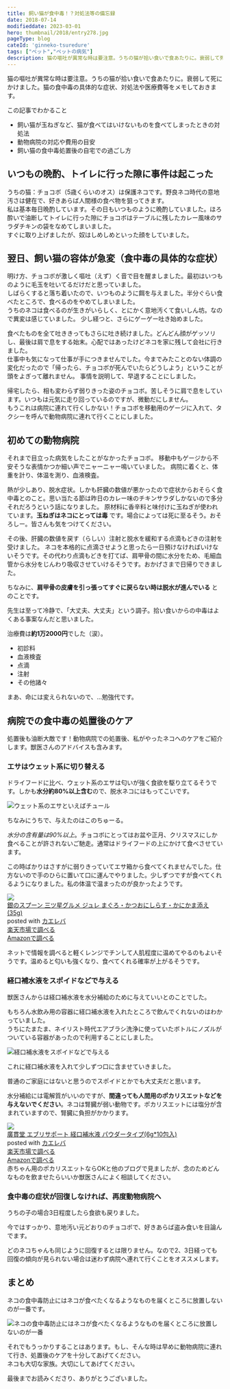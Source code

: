 ```yaml
---
title: 飼い猫が食中毒！？対処法等の備忘録
date: 2018-07-14
modifieddate: 2023-03-01
hero: thumbnail/2018/entry278.jpg
pageType: blog
cateId: 'ginneko-tsuredure'
tags: ["ペット","ペットの病気"]
description: 猫の嘔吐が異常な時は要注意。うちの猫が拾い食いで食あたりに。衰弱して死にかけました。猫の食中毒の具体的な症状、対処法や医療費等をメモしておきます。
---
```

猫の嘔吐が異常な時は要注意。うちの猫が拾い食いで食あたりに。衰弱して死にかけました。猫の食中毒の具体的な症状、対処法や医療費等をメモしておきます。

<div class="box">
<span class="title">この記事でわかること</span>
<ul>
  <li>飼い猫が玉ねぎなど、猫が食べてはいけないものを食べてしまったときの対処法</li>
  <li>動物病院の対応や費用の目安</li>
  <li>飼い猫の食中毒処置後の自宅での過ごし方</li>
</ul>
</div>

## いつもの晩酌、トイレに行った隙に事件は起こった
うちの猫：チョコボ（5歳くらいのオス）は保護ネコです。野良ネコ時代の意地汚さは健在で、好きあらば人間様の食べ物を狙ってきます。<br>
私は基本毎日晩酌しています。その日もいつものように晩酌していました。ほろ酔いで油断してトイレに行った隙にチョコボはテーブルに残したカレー風味のサラダチキンの袋をなめてしまいました。<br>
すぐに取り上げましたが、奴はしめしめといった顔をしていました。
## 翌日、飼い猫の容体が急変（食中毒の具体的な症状）
明け方、チョコボが激しく嘔吐（えず）く音で目を醒ましました。最初はいつものように毛玉を吐いてるだけだと思っていました。<br>
しばらくすると落ち着いたので、いつものように餌を与えました。半分ぐらい食べたところで、食べるのをやめてしまいました。<br>
うちのネコは食べるのが生きがいらしく、とにかく意地汚くて食いしん坊。なので異変は感じていました。
少し経つと、さらにゲーゲー吐き始めました。

食べたものを全て吐ききってもさらに吐き続けました。どんどん顔がゲッソリし、最後は肩で息をする始末。心配ではあったけどネコを家に残して会社に行きました。<br>
仕事中も気になって仕事が手につきませんでした。今までみたことのない体調の変化だったので「帰ったら、チョコボが死んでいたらどうしよう」ということが頭をよぎって離れません。
事情を説明して、早退することにしました。

帰宅したら、相も変わらず弱りきった姿のチョコボ。苦しそうに肩で息をしています。いつもは元気に走り回っているのですが、微動だにしません。<br>
もうこれは病院に連れて行くしかない！チョコボを移動用のゲージに入れて、タクシーを呼んで動物病院に連れて行くことにしました。

## 初めての動物病院
それまで目立った病気をしたことがなかったチョコボ。
移動中もゲージから不安そうな表情かつか細い声でニャーニャー鳴いていました。
病院に着くと、体重を計り、体温を測り、血液検査。

熱が少しあり、脱水症状。しかも肝臓の数値が悪かったので症状からおそらく食中毒とのこと。思い当たる節は昨日のカレー味のチキンサラダしかないので多分それだろうという話になりました。
原材料に香辛料と味付けに玉ねぎが使われています。**玉ねぎはネコにとっては毒** です。場合によっては死に至るそう。おそろしー。皆さんも気をつけてください。

その後、肝臓の数値を戻す（らしい）注射と脱水を緩和する点滴もどきの注射を受けました。
ネコを本格的に点滴させようと思ったら一日預けなければいけないそうです。その代わり点滴もどきを打てば、肩甲骨の間に水分をため、毛細血管から水分をじんわり吸収させていけるそうです。おかげさまで日帰りできました。

ちなみに、**肩甲骨の皮膚を引っ張ってすぐに戻らない時は脱水が進んでいる** とのことです。

先生は至って冷静で、「大丈夫、大丈夫」という調子。拾い食いからの中毒はよくある事案なんだと思いました。

治療費は**約1万2000円**でした（涙）。

* 初診料
* 血液検査
* 点滴
* 注射
* その他諸々

まあ、命には変えられないので、…勉強代です。
## 病院での食中毒の処置後のケア
処置後も油断大敵です！動物病院での処置後、私がやったネコへのケアをご紹介します。獣医さんのアドバイスも含みます。

### エサはウェット系に切り替える
ドライフードに比べ、ウェット系のエサは匂いが強く食欲を駆り立てるそうです。しかも**水分約80%以上含む**ので、脱水ネコにはもってこいです。

![ウェット系のエサといえばチュール](./images/entry278-1.jpg)

ちなみにうちで、与えたのはこのちゅーる。

*水分の含有量は90%以上*。チョコボにとってはお盆や正月、クリスマスにしか食べることが許されないご馳走。通常はドライフードの上にかけて食べさせています。

この時ばかりはさすがに弱りきっていてエサ箱から食べてくれませんでした。仕方ないので手のひらに置いて口に運んでやりました。少しずつですが食べてくれるようになりました。私の体温で温まったのが良かったようです。

<div class="cstmreba"><div class="kaerebalink-box"><div class="kaerebalink-image"><a href="https://hb.afl.rakuten.co.jp/hgc/g000001d.j0byi5ae.g000001d.j0byj7d4/kaereba_main_202303292041027447?pc=https%3A%2F%2Fproduct.rakuten.co.jp%2Fproduct%2F-%2F4fe157d610feb15a096a05ebd98aa394%2F&m=http%3A%2F%2Fm.product.rakuten.co.jp%2Fproduct%2F4fe157d610feb15a096a05ebd98aa394%2F" target="_blank" ><img src="https://thumbnail.image.rakuten.co.jp/ran/img/1001/0004/520/699/619/889/10010004520699619889_1.jpg" style="border: none;" /></a></div><div class="kaerebalink-info"><div class="kaerebalink-name"><a href="https://hb.afl.rakuten.co.jp/hgc/g000001d.j0byi5ae.g000001d.j0byj7d4/kaereba_main_202303292041027447?pc=https%3A%2F%2Fproduct.rakuten.co.jp%2Fproduct%2F-%2F4fe157d610feb15a096a05ebd98aa394%2F&m=http%3A%2F%2Fm.product.rakuten.co.jp%2Fproduct%2F4fe157d610feb15a096a05ebd98aa394%2F" target="_blank" >銀のスプーン 三ツ星グルメ ジュレ まぐろ・かつおにしらす・かにかま添え(35g)</a><div class="kaerebalink-powered-date">posted with <a href="https://kaereba.com" rel="nofollow" target="_blank">カエレバ</a></div></div><div class="kaerebalink-detail"></div><div class="kaerebalink-link1"><div class="shoplinkrakuten"><a href="https://hb.afl.rakuten.co.jp/hgc/g000001d.j0byi5ae.g000001d.j0byj7d4/kaereba_main_202303292041027447?pc=https%3A%2F%2Fproduct.rakuten.co.jp%2Fproduct%2F-%2F4fe157d610feb15a096a05ebd98aa394%2F&m=http%3A%2F%2Fm.product.rakuten.co.jp%2Fproduct%2F4fe157d610feb15a096a05ebd98aa394%2F" target="_blank" >楽天市場で調べる</a></div><div class="shoplinkamazon"><a href="https://www.amazon.co.jp/gp/search?keywords=%E9%8A%80%E3%81%AE%E3%82%B9%E3%83%97%E3%83%BC%E3%83%B3%20%E4%B8%89%E3%83%84%E6%98%9F%E3%82%B0%E3%83%AB%E3%83%A1%20%E3%82%B8%E3%83%A5%E3%83%AC%20%E3%81%BE%E3%81%90%E3%82%8D%E3%83%BB%E3%81%8B%E3%81%A4%E3%81%8A%E3%81%AB%E3%81%97%E3%82%89%E3%81%99%E3%83%BB%E3%81%8B%E3%81%AB%E3%81%8B%E3%81%BE%E6%B7%BB%E3%81%88%2035g%C3%9716%E8%A2%8B&__mk_ja_JP=%E3%82%AB%E3%82%BF%E3%82%AB%E3%83%8A&tag=camille603-22" target="_blank" >Amazonで調べる</a></div></div></div><div class="booklink-footer"></div></div></div>

ネットで情報を調べると軽くレンジでチンして人肌程度に温めてやるのもよいそうです。温めると匂いも強くなり、食べてくれる確率が上がるそうです。

### 経口補水液をスポイドなどで与える
獣医さんからは経口補水液を水分補給のために与えていいとのことでした。

もちろん水飲み用の容器に経口補水液を入れたところで飲んでくれないのはわかっていました。<br>
うちにたまたま、ネイリスト時代エアブラシ洗浄に使っていたボトルにノズルがついている容器があったので利用することにしました。

![経口補水液をスポイドなどで与える](./images/entry278-2.jpg)

これに経口補水液を入れて少しずつ口に含ませていきました。

普通のご家庭にはないと思うのでスポイドとかでも大丈夫だと思います。

水分補給には電解質がいいのですが、**間違っても人間用のポカリスエットなどを与えないでください**。ネコは腎臓が弱い動物です。ポカリスエットには塩分が含まれていますので、腎臓に負担がかかります。
<div class="cstmreba"><div class="kaerebalink-box"><div class="kaerebalink-image"><a href="https://hb.afl.rakuten.co.jp/hgc/g000001d.j0byi5ae.g000001d.j0byj7d4/kaereba_main_202303292042120342?pc=https%3A%2F%2Fproduct.rakuten.co.jp%2Fproduct%2F-%2F3490e3dd0c455dd270959681ef4bcb7b%2F&m=http%3A%2F%2Fm.product.rakuten.co.jp%2Fproduct%2F3490e3dd0c455dd270959681ef4bcb7b%2F" target="_blank" ><img src="https://thumbnail.image.rakuten.co.jp/ran/img/1001/0004/954/097/915/890/10010004954097915890_1.jpg" style="border: none;" /></a></div><div class="kaerebalink-info"><div class="kaerebalink-name"><a href="https://hb.afl.rakuten.co.jp/hgc/g000001d.j0byi5ae.g000001d.j0byj7d4/kaereba_main_202303292042120342?pc=https%3A%2F%2Fproduct.rakuten.co.jp%2Fproduct%2F-%2F3490e3dd0c455dd270959681ef4bcb7b%2F&m=http%3A%2F%2Fm.product.rakuten.co.jp%2Fproduct%2F3490e3dd0c455dd270959681ef4bcb7b%2F" target="_blank" >廣貫堂 エブリサポート 経口補水液 パウダータイプ(6g*10包入)</a><div class="kaerebalink-powered-date">posted with <a href="https://kaereba.com" rel="nofollow" target="_blank">カエレバ</a></div></div><div class="kaerebalink-detail"></div><div class="kaerebalink-link1"><div class="shoplinkrakuten"><a href="https://hb.afl.rakuten.co.jp/hgc/g000001d.j0byi5ae.g000001d.j0byj7d4/kaereba_main_202303292042120342?pc=https%3A%2F%2Fproduct.rakuten.co.jp%2Fproduct%2F-%2F3490e3dd0c455dd270959681ef4bcb7b%2F&m=http%3A%2F%2Fm.product.rakuten.co.jp%2Fproduct%2F3490e3dd0c455dd270959681ef4bcb7b%2F" target="_blank" >楽天市場で調べる</a></div><div class="shoplinkamazon"><a href="https://www.amazon.co.jp/gp/search?keywords=%E7%B5%8C%E5%8F%A3%E8%A3%9C%E6%B0%B4%E6%B6%B2%20&__mk_ja_JP=%E3%82%AB%E3%82%BF%E3%82%AB%E3%83%8A&tag=camille603-22" target="_blank" >Amazonで調べる</a></div></div></div><div class="booklink-footer"></div></div></div>
赤ちゃん用のポカリスエットならOKと他のブログで見ましたが、念のためどんなものを飲ませたらいいか獣医さんによく相談してください。

### 食中毒の症状が回復しなければ、再度動物病院へ
うちの子の場合3日程度したら食欲も戻りました。

今ではすっかり、意地汚い元どおりのチョコボで、好きあらば盗み食いを目論んでます。

どのネコちゃんも同じように回復するとは限りません。なので2、3日経っても回復の傾向が見られない場合は迷わず病院へ連れて行くことをオススメします。

## まとめ
ネコの食中毒防止にはネコが食べたくなるようなものを届くところに放置しないのが一番です。

![ネコの食中毒防止にはネコが食べたくなるようなものを届くところに放置しないのが一番](../blogs/images/2018/entry278-3.jpg)

それでもうっかりすることはあります。もし、そんな時は早めに動物病院に連れて行き、処置後のケアを十分してあげてください。<br>
ネコも大切な家族。大切にしてあげてください。

最後までお読みくださり、ありがとうございました。

<prof></prof>
